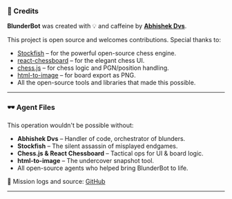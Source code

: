 ### 🙏 Credits

**BlunderBot** was created with 💡 and caffeine by **[Abhishek Dvs](https://github.com/abhishekdvs)**.

This project is open source and welcomes contributions. Special thanks to:

* [Stockfish](https://stockfishchess.org) – for the powerful open-source chess engine.
* [react-chessboard](https://github.com/Clariity/react-chessboard) – for the elegant chess UI.
* [chess.js](https://github.com/jhlywa/chess.js) – for chess logic and PGN/position handling.
* [html-to-image](https://github.com/bubkoo/html-to-image) – for board export as PNG.
* All the open-source tools and libraries that made this possible.

---

### 🕶️ Agent Files

This operation wouldn't be possible without:

* **Abhishek Dvs** – Handler of code, orchestrator of blunders.
* **Stockfish** – The silent assassin of misplayed endgames.
* **Chess.js & React Chessboard** – Tactical ops for UI & board logic.
* **html-to-image** – The undercover snapshot tool.
* All open-source agents who helped bring BlunderBot to life.

💾 Mission logs and source: [GitHub](https://github.com/abhishekdvs/BlunderBot)

---

